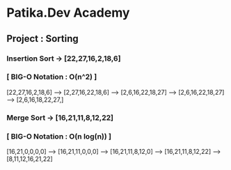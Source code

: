 # Patika.Dev Academy

## Project : Sorting

###  Insertion Sort -> [22,27,16,2,18,6]
### [ BIG-O Notation : O(n^2) ]
[22,27,16,2,18,6]
 -->
[2,27,16,22,18,6]
 -->
[2,6,16,22,18,27]
 -->
[2,6,16,22,18,27]
 -->
[2,6,16,18,22,27,]

###  Merge Sort -> [16,21,11,8,12,22]
### [ BIG-O Notation : O(n log(n)) ]

[16,21,0,0,0,0]
 -->
[16,21,11,0,0,0]
 -->
[16,21,11,8,12,0]
 -->
[16,21,11,8,12,22]
 -->
[8,11,12,16,21,22]